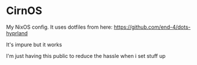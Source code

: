 # CirnOS
My NixOS config. It uses dotfiles from here: https://github.com/end-4/dots-hyprland

It's impure but it works

I'm just having this public to reduce the hassle when i set stuff up
